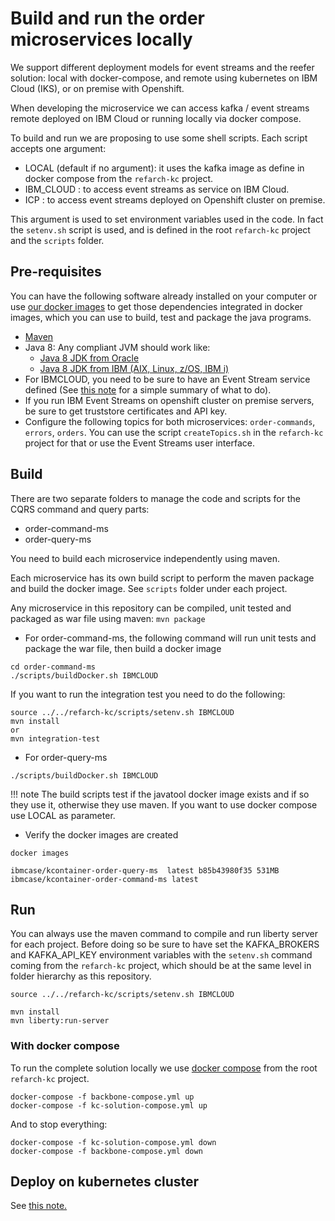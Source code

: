 # Build and run the order microservices locally

We support different deployment models for event streams and the reefer solution: local with docker-compose, and remote using kubernetes on IBM Cloud (IKS), or on premise with Openshift.

When developing the microservice we can access kafka / event streams remote deployed on IBM Cloud or running locally via docker compose.

To build and run we are proposing to use some shell scripts. Each script accepts one argument:

* LOCAL (default if no argument): it uses the kafka image as define in docker compose from the `refarch-kc` project.
* IBM_CLOUD : to access event streams as service on IBM Cloud.
* ICP : to access event streams deployed on Openshift cluster on premise.

This argument is used to set environment variables used in the code.  In fact the `setenv.sh` script is used, and is defined in the root `refarch-kc` project and the `scripts` folder.

## Pre-requisites

You can have the following software already installed on your computer or use [our docker images](https://github.com/ibm-cloud-architecture/refarch-kc/blob/master/docker/docker-java-tools) to get those dependencies integrated in docker images, which you can use to build, test and package the java programs.

* [Maven](https://maven.apache.org/install.html)
* Java 8: Any compliant JVM should work like:
  * [Java 8 JDK from Oracle](http://www.oracle.com/technetwork/java/javase/downloads/index.html)
  * [Java 8 JDK from IBM (AIX, Linux, z/OS, IBM i)](http://www.ibm.com/developerworks/java/jdk/)
* For IBMCLOUD, you need to be sure to have an Event Stream service defined (See [this note](https://ibm-cloud-architecture.github.io/refarch-kc/deployments/backing-services/#using-ibm-event-streams-hosted-on-ibm-cloud) for a simple summary of what to do).
* If you run IBM Event Streams on openshift cluster on premise servers, be sure to get truststore certificates and API key.
* Configure the following topics for both microservices: `order-commands`, `errors`, `orders`. You can use the script `createTopics.sh` in the `refarch-kc` project for that or use the Event Streams user interface.


## Build

There are two separate folders to manage the code and scripts for the CQRS command and query parts:

* order-command-ms
* order-query-ms

You need to build each microservice independently using maven.

Each microservice has its own build script to perform the maven package and build the docker image. See `scripts` folder under each project.

Any microservice in this repository can be compiled, unit tested and packaged as war file using maven: `mvn package`

* For order-command-ms, the following command will run unit tests and package the war file, then build a docker image

 ```
 cd order-command-ms
 ./scripts/buildDocker.sh IBMCLOUD
 ```

If you want to run the integration test you need to do the following:
```
source ../../refarch-kc/scripts/setenv.sh IBMCLOUD
mvn install
or
mvn integration-test
```

* For order-query-ms

 ```
 ./scripts/buildDocker.sh IBMCLOUD
 ```

!!! note
        The build scripts test if the javatool docker image exists and if so they use it, otherwise they use maven.
        If you want to use docker compose use LOCAL as parameter.

* Verify the docker images are created

```
docker images

ibmcase/kcontainer-order-query-ms  latest b85b43980f35 531MB
ibmcase/kcontainer-order-command-ms latest
```

## Run

You can always use the maven command to compile and run liberty server for each project. Before doing so be sure to have set the KAFKA_BROKERS and KAFKA_API_KEY environment variables with the `setenv.sh` command coming from the `refarch-kc` project, which should be at the same level in folder hierarchy as this repository.

```
source ../../refarch-kc/scripts/setenv.sh IBMCLOUD
```

```
mvn install
mvn liberty:run-server
```

### With docker compose

To run the complete solution locally we use [docker compose](https://github.com/ibm-cloud-architecture/refarch-kc/blob/master/docker/kc-solution-compose.yml) from the root `refarch-kc` project.

```
docker-compose -f backbone-compose.yml up
docker-compose -f kc-solution-compose.yml up
```

And to stop everything:

```
docker-compose -f kc-solution-compose.yml down
docker-compose -f backbone-compose.yml down
```

## Deploy on kubernetes cluster

See [this note.](deployments.md)
